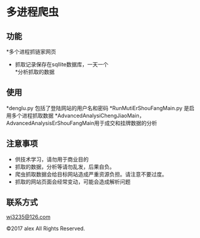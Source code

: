 # 多进程爬虫 #

## 功能 ##
  *多个进程抓链家网页
  * 抓取记录保存在sqllite数据库，一天一个  
  *分析抓取的数据
  
## 使用 ##
 *denglu.py 包括了登陆网站的用户名和密码
 *RunMutiErShouFangMain.py 是启用多个进程抓取数据
 *AdvancedAnalysiChengJiaoMain，AdvancedAnalysisErShouFangMain用于成交和挂牌数据的分析
 
## 注意事项 ##
  * 供技术学习，请勿用于商业目的
  * 抓取的数据，分析等请勿乱发，后果自负。
  * 爬虫抓取数据会给目标网站造成严重资源负担。请注意不要过度。
  * 抓取的网站页面会经常变动，可能会造成解析问题

## 联系方式 ##
  wj3235@126.com

©2017 alex All Rights Reserved.
  




